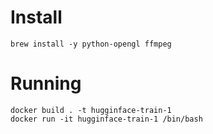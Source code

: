 # Install
```
brew install -y python-opengl ffmpeg
```

# Running
```
docker build . -t hugginface-train-1
docker run -it hugginface-train-1 /bin/bash
```